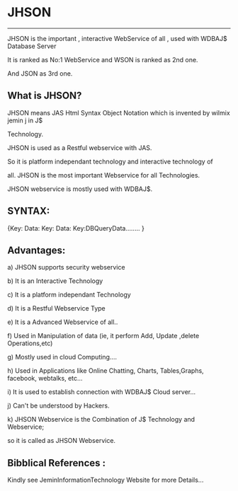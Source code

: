 
# JHSON
--------

JHSON   is  the     important  ,  interactive   WebService   of  all ,  used  with  WDBAJ$  Database  Server

It   is  ranked  as  No:1  WebService  and  WSON is  ranked  as  2nd one.

And  JSON  as  3rd one.

What   is  JHSON?
----------------

JHSON   means   JAS  Html  Syntax   Object   Notation  which    is  invented  by  wilmix   jemin  j  in J$  

Technology.

JHSON  is  used  as   a  Restful  webservice   with  JAS.

So  it  is  platform   independant  technology  and   interactive   technology   of  

all.  JHSON  is   the  most  important  Webservice   for  all   Technologies.

JHSON  webservice   is  mostly   used  with  WDBAJ$.





SYNTAX:
------


<JHSON> 


{Key: Data: Key: Data: Key:DBQueryData........ } 


</JHSON>




Advantages:
----------

a)   JHSON   supports  security  webservice

b)  It  is   an Interactive   Technology

c)   It  is  a  platform  independant  Technology

d)  It  is  a  Restful   Webservice  Type

e)  It  is  a   Advanced    Webservice  of all..

f)  Used  in  Manipulation   of   data  (ie,  it  perform   Add,  Update  ,delete  Operations,etc)

g)  Mostly  used    in  cloud  Computing....

h)  Used  in  Applications   like  Online  Chatting,  Charts, Tables,Graphs, facebook,  webtalks, etc...

i)  It  is  used  to    establish   connection    with  WDBAJ$  Cloud   server...

j)   Can't  be  understood  by   Hackers.

k)  JHSON  Webservice   is  the    Combination of  J$  Technology  and  Webservice;

so  it  is   called   as  JHSON  Webservice.


Bibblical  References  :
-----------------------
Kindly  see  JeminInformationTechnology Website for   more  Details...
